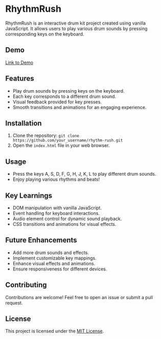 # RhythmRush

RhythmRush is an interactive drum kit project created using vanilla JavaScript. It allows users to play various drum sounds by pressing corresponding keys on the keyboard.

## Demo

[Link to Demo](#) <!-- Add a link to the live demo or a video demonstration -->

## Features

- Play drum sounds by pressing keys on the keyboard.
- Each key corresponds to a different drum sound.
- Visual feedback provided for key presses.
- Smooth transitions and animations for an engaging experience.

## Installation

1. Clone the repository: `git clone https://github.com/your_username/rhythm-rush.git`
2. Open the `index.html` file in your web browser.

## Usage

- Press the keys A, S, D, F, G, H, J, K, L to play different drum sounds.
- Enjoy playing various rhythms and beats!

## Key Learnings

- DOM manipulation with vanilla JavaScript.
- Event handling for keyboard interactions.
- Audio element control for dynamic sound playback.
- CSS transitions and animations for visual effects.

## Future Enhancements

- Add more drum sounds and effects.
- Implement customizable key mappings.
- Enhance visual effects and animations.
- Ensure responsiveness for different devices.

## Contributing

Contributions are welcome! Feel free to open an issue or submit a pull request.

## License

This project is licensed under the [MIT License](LICENSE).

